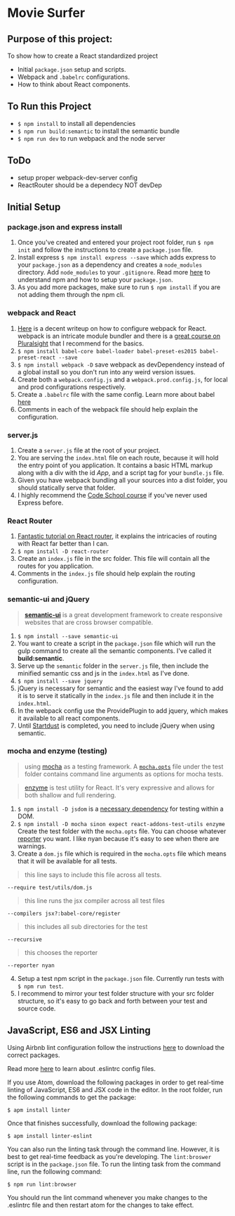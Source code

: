 # Movie Surfer
## Purpose of this project:
To show how to create a React standardized project
  - Initial `package.json` setup and scripts.
  - Webpack and `.babelrc` configurations.
  - How to think about React components.

## To Run this Project
  - `$ npm install` to install all dependencies
  - `$ npm run build:semantic` to install the semantic bundle
  - `$ npm run dev` to run webpack and the node server

## ToDo
  - setup proper webpack-dev-server config
  - ReactRouter should be a dependecy NOT devDep

## Initial Setup
### package.json and express install
  1. Once you've created and entered your project root folder, run `$ npm init` and follow the instructions to create a `package.json` file.
  2. Install express `$ npm install express --save` which adds express to your `package.json` as a dependency and creates a `node_modules` directory. Add `node_modules` to your `.gitignore`. Read more [here](https://docs.npmjs.com/) to understand npm and how to setup your `package.json`.
  3. As you add more packages, make sure to run `$ npm install` if you are not adding them through the npm cli.

### webpack and React
  1. [Here](http://survivejs.com/webpack/advanced-techniques/configuring-react/) is a decent writeup on how to configure webpack for React. webpack is an intricate module bundler and there is a [great course on Pluralsight](https://app.pluralsight.com/library/courses/webpack-fundamentals/table-of-contents) that I recommend for the basics.
  2. `$ npm install babel-core babel-loader babel-preset-es2015 babel-preset-react --save`
  3. `$ npm install webpack -D` save webpack as devDependency instead of a global install so you don't run into any weird version issues.
  4. Create both a `webpack.config.js` and a `webpack.prod.config.js`, for local and prod configurations respectively.
  5. Create a `.babelrc` file with the same config. Learn more about babel [here](https://babeljs.io/blog/2015/10/31/setting-up-babel-6)
  6. Comments in each of the webpack file should help explain the configuration.

### server.js
  1. Create a `server.js` file at the root of your project.
  2. You are serving the `index.html` file on each route, because it will hold the entry point of you application. It contains a basic HTML markup along with a div with the id *App*, and a script tag for your `bundle.js` file.
  3. Given you have webpack bundling all your sources into a dist folder, you should statically serve that folder.
  4. I highly recommend the [Code School course](http://campus.codeschool.com/courses/building-blocks-of-express-js/contents) if you've never used Express before.

### React Router
  1. [Fantastic tutorial on React router](https://github.com/reactjs/react-router-tutorial), it explains the intricacies of routing with React far better than I can.
  2. `$ npm install -D react-router`
  3. Create an `index.js` file in the src folder. This file will contain all the routes for you application.
  4. Comments in the `index.js` file should help explain the routing configuration.

### semantic-ui and jQuery
  > [**semantic-ui**](http://semantic-ui.com/) is a great development framework to create responsive websites that are cross browser compatible.

  1. `$ npm install --save semantic-ui`
  2. You want to create a script in the `package.json` file which will run the gulp command to create all the semantic components. I've called it **build:semantic**.
  3. Serve up the `semantic` folder in the `server.js` file, then include the minified semantic css and js in the `index.html` as I've done.
  4. `$ npm install --save jquery`
  5. jQuery is necessary for semantic and the easiest way I've found to add it is to serve it statically in the `index.js` file and then include it in the `index.html`.
  6. In the webpack config use the ProvidePlugin to add jquery, which makes it available to all react components.
  7. Until [Startdust](https://github.com/TechnologyAdvice/stardust) is completed, you need to include jQuery when using semantic.

### mocha and enzyme (testing)
  > using [mocha](https://mochajs.org/) as a testing framework. A [`mocha.opts`](https://mochajs.org/#mochaopts) file under the test folder contains command line arguments as options for mocha tests.

  > [enzyme](https://github.com/airbnb/enzyme/blob/master/docs/api/README.md) is test utility for React. It's very expressive and allows for both shallow and full rendering.

  1. `$ npm install -D jsdom` is a [necessary dependency](https://github.com/tmpvar/jsdom) for testing within a DOM.
  2. `$ npm install -D mocha sinon expect react-addons-test-utils enzyme` Create the test folder with the `mocha.opts` file. You can choose whatever [reporter](https://mochajs.org/#reporters) you want. I like nyan because it's easy to see when there are warnings.
  3. Create a `dom.js` file which is required in the `mocha.opts` file which means that it will be available for all tests.
  > this line says to include this file across all tests.
  ```
  --require test/utils/dom.js
  ```
  > this line runs the jsx compiler across all test files
  ```
  --compilers jsx?:babel-core/register
  ```
  > this includes all sub directories for the test
  ```
  --recursive
  ```
  > this chooses the reporter
  ```
  --reporter nyan
  ```

  4. Setup a test npm script in the `package.json` file. Currently run tests with `$ npm run test`.
  5. I recommend to mirror your test folder structure with your src folder structure, so it's easy to go back and forth between your test and source code.

## JavaScript, ES6 and JSX Linting
Using Airbnb lint configuration follow the instructions [here](https://www.npmjs.com/package/eslint-config-airbnb) to download the correct packages.

Read more [here](http://eslint.org/docs/user-guide/configuring#extending-configuration-files) to learn about .eslintrc config files.

If you use Atom, download the following packages in order to get real-time linting of JavaScript, ES6 and JSX code in the editor. In the root folder, run the following commands to get the package:
```
$ apm install linter
```
Once that finishes successfully, download the following package:
```
$ apm install linter-eslint
```
You can also run the linting task through the command line. However, it is best to get real-time feedback as you're developing. The `lint:broswer` script is in the `package.json` file. To run the linting task from the command line, run the following command:
```
$ npm run lint:browser
```
You should run the lint command whenever you make changes to the .eslintrc file and then restart atom for the changes to take effect.
